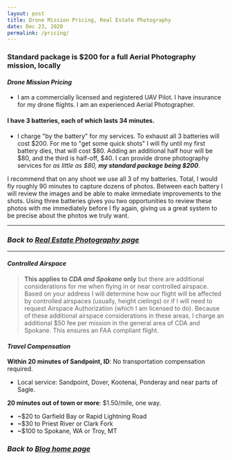 ```yaml
---
layout: post
title: Drone Mission Pricing, Real Estate Photography
date: Dec 23, 2020
permalink: /pricing/
---
```


### Standard package is $200 for a full Aerial Photography mission, locally

#### _**Drone Mission Pricing**_

* I am a commercially licensed and registered UAV Pilot. I have insurance for my drone flights. I am an experienced Aerial Photographer.

#### I have 3 batteries, each of which lasts 34 minutes.

* I charge "by the battery" for my services. To exhaust all 3 batteries will cost $200. For me to "get some quick shots" I will fly until my first battery dies, that will cost $80. Adding an additional half hour will be $80, and the third is half-off, $40. I can provide drone photography services for _as little as $80, **my standard package being $200**_.

I recommend that on any shoot we use all 3 of my batteries. Total, I would fly roughly 90 minutes to capture dozens of photos. Between each battery I will review the images and be able to make immediate improvements to the shots. Using three batteries gives you two opportunities to review these photos with me immediately before I fly again, giving us a great system to be precise about the photos we truly want.

___

### _Back to [Real Estate Photography page](/photography/)_

___

#### _**Controlled Airspace**_

> **This applies to _CDA and Spokane_ only** but there are additional considerations for me when flying in or near controlled airspace. Based on your address I will determine how our flight will be affected by controlled airspaces (usually, height cielings) or if I will need to request Airspace Authorization (which I am licensed to do). Because of these additional airspace considerations in these areas, I charge an additional $50 fee per mission in the general area of CDA and Spokane. This ensures an FAA compliant flight.

#### _**Travel Compensation**_

**Within 20 minutes of Sandpoint, ID**: No transportation compensation required. 

* Local service: Sandpoint, Dover, Kootenai, Ponderay and near parts of Sagle.

**20 minutes out of town or more**: $1.50/mile, one way. 

* ~$20 to Garfield Bay or Rapid Lightning Road
* ~$30 to Priest River or Clark Fork
* ~$100 to Spokane, WA or Troy, MT

### _Back to [Blog home page](/)_

